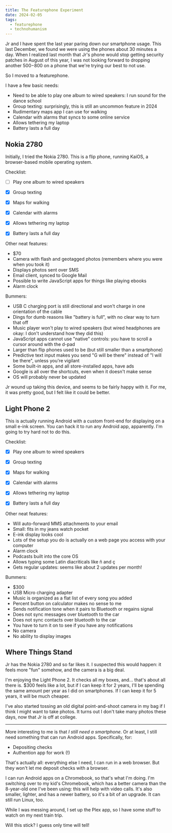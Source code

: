 ```yaml
---
title: The Featurephone Experiment
date: 2024-02-05
tags:
  - featurephone
  - technohumanism
---
```


Jr and I have spent the last year paring down our smartphone usage.
This last December,
we found we were using the phones about 30 minutes a day.
When I realized last month that Jr's phone would stop getting security patches
in August of this year,
I was not looking forward to dropping another $500-$800 on a phone
that we're trying our best to not use.

So I moved to a featurephone.

I have a few basic needs:

* Need to be able to play one album to wired speakers: I run sound for the dance school
* Group texting: surprisingly, this is still an uncommon feature in 2024
* Rudimentary maps app I can use for walking
* Calendar with alarms that syncs to some online service
* Allows tethering my laptop
* Battery lasts a full day


## Nokia 2780

Initially,
I tried the Nokia 2780.
This is a flip phone, running KaiOS,
a browser-based mobile operating system.

Checklist:

* [ ] Play one album to wired speakers
* [x] Group texting
* [x] Maps for walking
* [x] Calendar with alarms
* [x] Allows tethering my laptop
* [x] Battery lasts a full day


Other neat features:

* $70
* Camera with flash and geotagged photos (remembers where you were when you took it)
* Displays photos sent over SMS
* Email client, synced to Google Mail
* Possible to write JavaScript apps for things like playing ebooks
* Alarm clock


Bummers:

* USB C charging port is still directional and won't charge in one orientation of the cable
* Dings for dumb reasons like "battery is full", with no clear way to turn that off
* Music player won't play to wired speakers (but wired headphones are okay: I don't understand how they did this)
* JavaScript apps cannot use "native" controls: you have to scroll a cursor around with the d-pad
* Larger than flip phones used to be (but still smaller than a smartphone)
* Predictive text input makes you send "G will be there" instead of "I will be there", unless you're vigilant
* Some built-in apps, and all store-installed apps, have ads
* Google is all over the shortcuts, even when it doesn't make sense
* OS will probably never be updated


Jr wound up taking this device,
and seems to be fairly happy with it.
For me,
it was pretty good,
but I felt like it could be better.


## Light Phone 2

This is actually running Android
with a custom front-end for displaying on a small e-ink screen.
You can hack it to run any Android app,
apparently.
I'm going to try hard not to do this.


Checklist:

* [x] Play one album to wired speakers
* [x] Group texting
* [x] Maps for walking
* [x] Calendar with alarms
* [x] Allows tethering my laptop
* [x] Battery lasts a full day


Other neat features:

* Will auto-forward MMS attachments to your email
* Small: fits in my jeans watch pocket
* E-ink display looks cool
* Lots of the setup you do is actually on a web page you access with your computer
* Alarm clock
* Podcasts built into the core OS
* Allows typing some Latin diacriticals like ñ and ç
* Gets regular updates: seems like about 2 updates per month!


Bummers:

* $300
* USB Micro charging adapter
* Music is organized as a flat list of every song you added
* Percent button on calculator makes no sense to me
* Sends notification tone when it pairs to Bluetooth or regains signal
* Does not sync messages over bluetooth to the car
* Does not sync contacts over bluetooth to the car
* You have to turn it on to see if you have any notifications
* No camera
* No ability to display images


## Where Things Stand

Jr has the Nokia 2780 and so far likes it.
I suspected this would happen: it feels more "fun" somehow,
and the camera is a big deal.

I'm enjoying the Light Phone 2.
It checks all my boxes, and... that's about all there is.
$300 feels like a lot,
but if I can keep it for 2 years,
I'll be spending the same amount per year as I did on smartphones.
If I can keep it for 5 years,
it will be much cheaper.

I've also started tossing an old digital point-and-shoot camera in my bag
if I think I might want to take photos.
It turns out I don't take many photos these days,
now that Jr is off at college.

---

More interesting to me is that
*I still need a smartphone*.
Or at least,
I still need something that can run Android apps.
Specifically, for:

* Depositing checks
* Authention app for work (!)

That's actually all:
everything else I need, I can run in a web browser.
But they won't let me deposit checks with a browser.

I can run Android apps on a Chromebook,
so that's what I'm doing.
I'm switching over to my kid's Chromebook,
which has a better camera than the 8-year-old one I've been using:
this will help with video calls.
It's also smaller, lighter, and has a newer battery,
so it's a bit of an upgrade.
It can still run Linux, too.

While I was messing around,
I set up the Plex app,
so I have some stuff to watch on my next train trip.

Will this stick?
I guess only time will tell!
